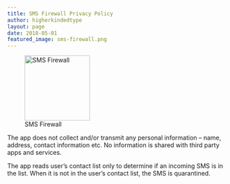 ```yaml
---
title: SMS Firewall Privacy Policy
author: higherkindedtype
layout: page
date: 2018-05-01
featured_image: sms-firewall.png
---
```


<figure id="attachment_2760" aria-describedby="caption-attachment-2760" style="width: 150px" class="wp-caption aligncenter"><img loading="lazy" class="alignnone size-full wp-image-2760" src="/content/images/wordpress/2018/05/sms_firewall.png" alt="SMS Firewall" width="150" height="150" /><figcaption id="caption-attachment-2760" class="wp-caption-text">SMS Firewall</figcaption></figure>

The app does not collect and/or transmit any personal information – name, address, contact information etc. No information is shared with third party apps and services.

The app reads user’s contact list only to determine if an incoming SMS is in the list. When it is not in the user’s contact list, the SMS is quarantined.
